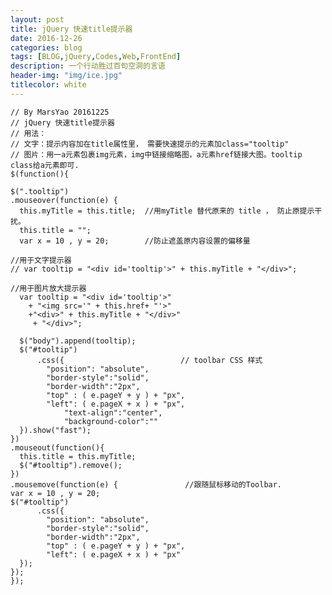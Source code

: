 ```yaml
---
layout: post
title: jQuery 快速title提示器
date: 2016-12-26
categories: blog
tags: [BLOG,jQuery,Codes,Web,FrontEnd]
description: 一个行动胜过百句空洞的言语
header-img: "img/ice.jpg"
titlecolor: white
---
```

 
    // By MarsYao 20161225
    // jQuery 快速title提示器
    // 用法： 
    // 文字：提示内容加在title属性里， 需要快速提示的元素加class="tooltip"
    // 图片：用一a元素包裹img元素，img中链接缩略图，a元素href链接大图。tooltip class给a元素即可.
    $(function(){
    
    $(".tooltip")
    .mouseover(function(e) {
      this.myTitle = this.title;  //用myTitle 替代原来的 title ， 防止原提示干扰。
      this.title = "";
      var x = 10 , y = 20;        //防止遮盖原内容设置的偏移量

    //用于文字提示器
    // var tooltip = "<div id='tooltip'>" + this.myTitle + "</div>"; 

    //用于图片放大提示器
      var tooltip = "<div id='tooltip'>" 
        + "<img src='" + this.href+ "'>" 
        +"<div>" + this.myTitle + "</div>"
         + "</div>"; 

      $("body").append(tooltip);
      $("#tooltip")
          .css({                          // toolbar CSS 样式
            "position": "absolute",
            "border-style":"solid",
            "border-width":"2px",
            "top" : ( e.pageY + y ) + "px",
            "left": ( e.pageX + x ) + "px",
                "text-align":"center",
                "background-color":""
      }).show("fast");
    })
    .mouseout(function(){
      this.title = this.myTitle;
      $("#tooltip").remove();
    })
    .mousemove(function(e) {               //跟随鼠标移动的Toolbar.
    var x = 10 , y = 20;
    $("#tooltip")
          .css({
            "position": "absolute",
            "border-style":"solid",
            "border-width":"2px",
            "top" : ( e.pageY + y ) + "px",
            "left": ( e.pageX + x ) + "px"
      });     
    });
    });